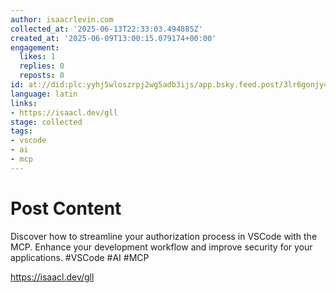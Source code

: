 ```yaml
---
author: isaacrlevin.com
collected_at: '2025-06-13T22:33:03.494885Z'
created_at: '2025-06-09T13:00:15.079174+00:00'
engagement:
  likes: 1
  replies: 0
  reposts: 0
id: at://did:plc:yyhj5wloszrpj2wg5adb3ijs/app.bsky.feed.post/3lr6gonjy4422
language: latin
links:
- https://isaacl.dev/gll
stage: collected
tags:
- vscode
- ai
- mcp
---
```


# Post Content

 
 Discover how to streamline your authorization process in VSCode with the MCP. Enhance your development workflow and improve security for your applications. #VSCode #AI #MCP 

 https://isaacl.dev/gll